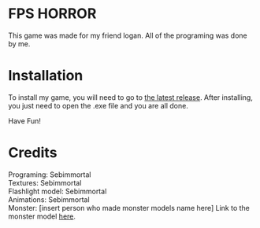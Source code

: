 # FPS HORROR

This game was made for my friend logan. All of the programing was done by me.


# Installation

To install my game, you will need to go to [the latest release](https://github.com/Sebimmortal/FPS-horror/releases/tag/windows). After installing, you just need to open the .exe file and you are all done.

Have Fun!


# Credits

Programing: Sebimmortal  
Textures: Sebimmortal  
Flashlight model: Sebimmortal  
Animations: Sebimmortal  
Monster: [insert person who made monster models name here] Link to the monster model [here](https://idk.idk/idk/idk/ihavenocluerightnow).
